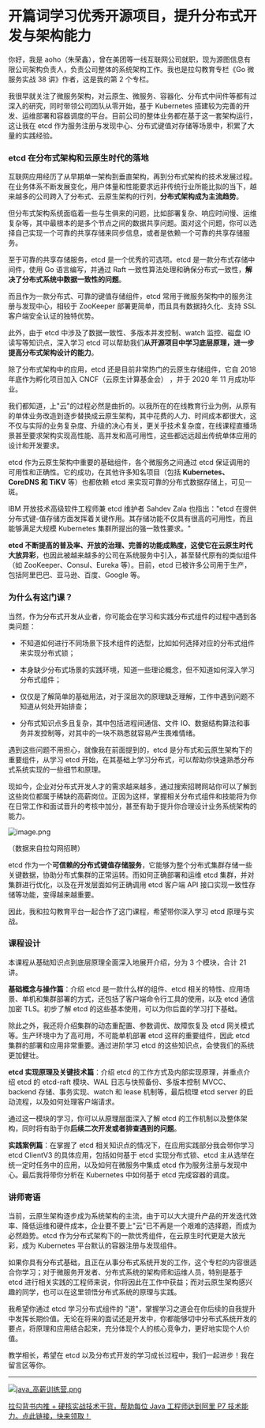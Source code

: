 # 开篇词学习优秀开源项目，提升分布式开发与架构能力

你好，我是 aoho（朱荣鑫），曾在美团等一线互联网公司就职，现为源图信息有限公司架构负责人，负责公司整体的系统架构工作。我也是拉勾教育专栏《Go 微服务实战 38 讲》作者，这是我的第 2 个专栏。

我很早就关注了微服务架构，对云原生、微服务、容器化、分布式中间件等都有过深入的研究，同时带领公司团队从零开始，基于 Kubernetes 搭建较为完善的开发、运维部署和容器调度的平台。目前公司的整体业务都在基于这一套架构运行，这让我在 etcd 作为服务注册与发现中心、分布式键值对存储等场景中，积累了大量的实践经验。

### etcd 在分布式架构和云原生时代的落地

互联网应用经历了从早期单一架构到垂直架构，再到分布式架构的技术发展过程。在业务体系不断发展变化，用户体量和性能要求远非传统行业所能比拟的当下，越来越多的公司跨入了分布式、云原生架构的行列，**分布式架构成为主流趋势**。

但分布式架构系统面临着一些与生俱来的问题，比如部署复杂、响应时间慢、运维复杂等，其中最根本的是多个节点之间的数据共享问题。面对这个问题，你可以选择自己实现一个可靠的共享存储来同步信息，或者是依赖一个可靠的共享存储服务。

至于可靠的共享存储服务，etcd 是一个优秀的可选项。etcd 是一款分布式存储中间件，使用 Go 语言编写，并通过 Raft 一致性算法处理和确保分布式一致性，**解决了分布式系统中数据一致性的问题**。

而且作为一款分布式、可靠的键值存储组件，etcd 常用于微服务架构中的服务注册与发现中心，相较于 ZooKeeper 部署更简单，而且具有数据持久化、支持 SSL 客户端安全认证的独特优势。

此外，由于 etcd 中涉及了数据一致性、多版本并发控制、watch 监控、磁盘 IO 读写等知识点，深入学习 etcd 可以帮助我们**从开源项目中学习底层原理，进一步提高分布式架构设计的能力**。

除了分布式架构中的应用，etcd 还是目前非常热门的云原生存储组件，它自 2018 年底作为孵化项目加入 CNCF（云原生计算基金会） ，并于 2020 年 11 月成功毕业。

我们都知道，上"云"的过程必然是曲折的。以我所在的在线教育行业为例，从原有的单体业务改造到逐步替换成云原生架构，其中花费的人力、时间成本都很大，这不仅与实际的业务复杂度、升级的决心有关，更关乎技术复杂度，在线课程直播场景甚至要求架构实现高性能、高并发和高可用性，这些都远远超出传统单体应用的设计和开发要求。

etcd 作为云原生架构中重要的基础组件，各个微服务之间通过 etcd 保证调用的可用性和正确性。它的成功，在其他许多知名项目（包括 **Kubernetes、CoreDNS 和 TiKV** 等）也都依赖 etcd 来实现可靠的分布式数据存储上，可见一斑。

IBM 开放技术高级软件工程师兼 etcd 维护者 Sahdev Zala 也指出："etcd 在提供分布式键-值存储方面发挥着关键作用。其存储功能不仅具有很高的可用性，而且能够满足大规模 Kubernetes 集群所提出的强一致性要求。"

**etcd 不断提高的普及率、开放的治理、完善的功能成熟度，这使它在云原生时代大放异彩**，也因此被越来越多的公司在系统服务中引入，甚至替代原有的类似组件（如 ZooKeeper、Consul、Eureka 等）。目前，etcd 已被许多公司用于生产，包括阿里巴巴、亚马逊、百度、Google 等。

### 为什么有这门课？

当然，作为分布式开发从业者，你可能会在学习和实践分布式组件的过程中遇到各类问题：

* 不知道如何进行不同场景下技术组件的选型，比如如何选择对应的分布式组件来实现分布式锁；

* 本身缺少分布式场景的实践环境，知道一些理论概念，但不知道如何深入学习分布式组件；

* 仅仅是了解简单的基础用法，对于深层次的原理缺乏理解，工作中遇到问题不知道从何处开始排查；

* 分布式知识点多且复杂，其中包括进程间通信、文件 IO、数据结构算法和事务并发控制等，对其中的一块不熟悉就容易产生畏难情绪。

遇到这些问题不用担心，就像我在前面提到的，etcd 是分布式和云原生架构下的重要组件，从学习 etcd 开始，在其基础上学习分布式，可以帮助你快速熟悉分布式系统实现的一些细节和原理。

现如今，企业对分布式开发人才的需求越来越多，通过搜索招聘网站你可以了解到这些岗位都属于稀缺的高薪岗位。正因为这样，掌握相关分布式组件和技能将为你在日常工作和面试晋升的考核中加分，甚至有助于提升你合理设计业务系统架构的能力。


<Image alt="image.png" src="https://s0.lgstatic.com/i/image2/M01/0A/2D/Cip5yGARCX6ABXLKAACL88OqmTI483.png"/> 
  
（数据来自拉勾网招聘）

etcd 作为一个**可信赖的分布式键值存储服务**，它能够为整个分布式集群存储一些关键数据，协助分布式集群的正常运转。而如何正确部署和运维 etcd 集群，并对集群进行优化，以及在开发层面如何正确调用 etcd 客户端 API 接口实现一致性存储等功能，变得越来越重要。

因此，我和拉勾教育平台一起合作了这门课程，希望带你深入学习 etcd 原理与实战。

### 课程设计

本课程从基础知识点到底层原理全面深入地展开介绍，分为 3 个模块，合计 21 讲。

**基础概念与操作篇**：介绍 etcd 是一款什么样的组件、etcd 相关的特性、应用场景、单机和集群部署的方式，还包括了客户端命令行工具的使用，以及 etcd 通信加密 TLS。初步了解 etcd 的这些基本使用，可以为你后面的学习打下基础。

除此之外，我还将介绍集群的动态重配置、参数调优、故障恢复及 etcd 网关模式等。生产环境中为了高可用，不可能单机部署 etcd 这样的重要组件，因此 etcd 集群的部署和应用非常重要。通过进阶学习 etcd 的这些知识点，会使我们的系统更加健壮。

**etcd 实现原理及关键技术篇**：介绍 etcd 的工作方式及内部实现原理，并重点介绍 etcd 的 etcd-raft 模块、WAL 日志与快照备份、多版本控制 MVCC、backend 存储、事务实现、watch 和 lease 机制等，最后梳理 etcd server 的启动流程，以及如何处理客户端请求。

通过这一模块的学习，你可以从原理层面深入了解 etcd 的工作机制以及整体架构，同时将有助于你**后续二次开发或者排查遇到的问题**。

**实践案例篇**：在掌握了 etcd 相关知识点的情况下，在应用实践部分我会带你学习 etcd ClientV3 的具体应用，包括如何基于 etcd 实现分布式锁、etcd 主从选举在统一定时任务中的应用，以及如何在微服务中集成 etcd 作为服务注册与发现中心。最后我将带你分析在 Kubernetes 中如何基于 etcd 完成容器的调度。

### 讲师寄语

当前，云原生架构逐步成为系统架构的主流，由于可以大大提升产品的开发迭代效率、降低运维和硬件成本，企业要不要上"云"已不再是一个艰难的选择题，而成为必然趋势。etcd 作为分布式架构下的一款优秀组件，在云原生时代更是大放光彩，成为 Kubernetes 平台默认的容器注册与发现组件。

如果你具有分布式基础，且正在从事分布式系统开发的工作，这个专栏的内容很适合你学习；对于微服务开发者、分布式系统的架构师和运维人员，特别是基于 etcd 进行相关实践的工程师来说，你将因此在工作中获益；而对云原生架构感兴趣的同学，也可以在这里领悟分布式系统的原理与实践。

我希望你通过 etcd 学习分布式组件的 "道"，掌握学习之道会在你后续的自我提升中发挥长期价值。无论在将来的面试还是开发中，你都能够切中分布式系统开发的要点，将原理和应用结合起来，充分体现个人的核心竞争力，更好地实现个人价值。

教学相长，希望在 etcd 以及分布式开发的学习成长过程中，我们一起进步！我在留言区等你。

*** ** * ** ***

[
<Image alt="java_高薪训练营.png" src="https://s0.lgstatic.com/i/image/M00/8B/BD/Ciqc1F_gEFiAcnCNAAhXSgFweBY589.png"/> 
](https://shenceyun.lagou.com/t/Mka)

[拉勾背书内推 + 硬核实战技术干货，帮助每位 Java 工程师达到阿里 P7 技术能力。点此链接，快来领取！](https://shenceyun.lagou.com/t/Mka)

